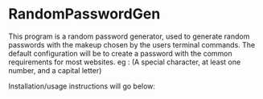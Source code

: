 # RandomPasswordGen

This program is a random password generator, used to generate random passwords with the makeup chosen by the users terminal commands. The default configuration will be to create a password with the common requirements for most websites. eg : (A special character, at least one number, and a capital letter)

Installation/usage instructions will go below:

